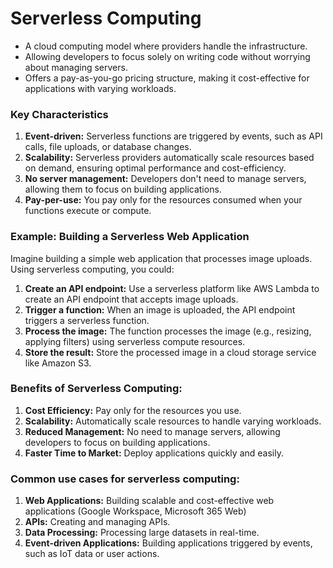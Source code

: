 # **Serverless Computing**

- A cloud computing model where providers handle the infrastructure.
- Allowing developers to focus solely on writing code without worrying about managing servers.
- Offers a pay-as-you-go pricing structure, making it cost-effective for applications with varying workloads.

### **Key Characteristics**
1. **Event-driven:** Serverless functions are triggered by events, such as API calls, file uploads, or database changes.
2. **Scalability:** Serverless providers automatically scale resources based on demand, ensuring optimal performance and cost-efficiency.
3. **No server management:** Developers don't need to manage servers, allowing them to focus on building applications.
4. **Pay-per-use:** You pay only for the resources consumed when your functions execute or compute.

### **Example: Building a Serverless Web Application**
Imagine building a simple web application that processes image uploads. Using serverless computing, you could:
1. **Create an API endpoint:** Use a serverless platform like AWS Lambda to create an API endpoint that accepts image uploads.
2. **Trigger a function:** When an image is uploaded, the API endpoint triggers a serverless function.
3. **Process the image:** The function processes the image (e.g., resizing, applying filters) using serverless compute resources.
4. **Store the result:** Store the processed image in a cloud storage service like Amazon S3.

### **Benefits of Serverless Computing:**
1. **Cost Efficiency:** Pay only for the resources you use.
2. **Scalability:** Automatically scale resources to handle varying workloads.
3. **Reduced Management:** No need to manage servers, allowing developers to focus on building applications.
4. **Faster Time to Market:** Deploy applications quickly and easily.

### **Common use cases for serverless computing:**
1. **Web Applications:** Building scalable and cost-effective web applications (Google Workspace, Microsoft 365 Web)
2. **APIs:** Creating and managing APIs.
3. **Data Processing:** Processing large datasets in real-time.
4. **Event-driven Applications:** Building applications triggered by events, such as IoT data or user actions.
